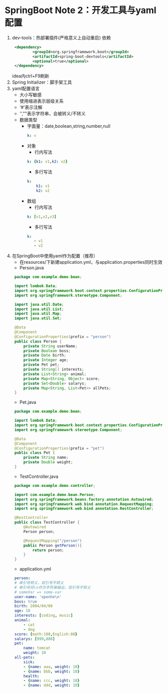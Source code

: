 # SpringBoot Note 2：开发工具与yaml配置
1. dev-tools：热部署插件(严格意义上自动重启)
   依赖
   ```xml
    <dependency>
            <groupId>org.springframework.boot</groupId>
            <artifactId>spring-boot-devtools</artifactId>
            <optional>true</optional>
    </dependency>
   ```
   idea内ctrl+F9刷新
2. Spring Initializer：脚手架工具
3. yaml配置语言
   * 大小写敏感
   * 使用缩进表示层级关系
   * ‘#’表示注解
   * '',""表示字符串，会被转义/不转义
   * 数据类型
     * 字面量：date,boolean,string,number,null
        ```yaml
        k: v
        ```
     * 对象
       * 行内写法
       ```yaml
       k: {k1: v1,k2: v2}
       ``` 
       * 多行写法
       ```yaml
       k: 
           k1: v1
           k2: v2
       ``` 
     * 数组
        * 行内写法
         ```yaml
         k: [v1,v2,v3]
         ``` 
         * 多行写法
         ```yaml
         k: 
            - v1
            - v2
         ``` 
4. 在SpringBoot中使用yaml作为配置（推荐）
   * 在resources/下新建application.yml，与application.properties同时生效
   * Person.java
   ```java
    package com.example.demo.bean;

    import lombok.Data;
    import org.springframework.boot.context.properties.ConfigurationProperties;
    import org.springframework.stereotype.Component;

    import java.util.Date;
    import java.util.List;
    import java.util.Map;
    import java.util.Set;

    @Data
    @Component
    @ConfigurationProperties(prefix = "person")
    public class Person {
        private String userName;
        private Boolean boss;
        private Date birth;
        private Integer age;
        private Pet pet;
        private String[] interests;
        private List<String> animal;
        private Map<String, Object> score;
        private Set<Double> salarys;
        private Map<String, List<Pet>> allPets;
    }
   ``` 
   * Pet.java
   ```java
    package com.example.demo.bean;

    import lombok.Data;
    import org.springframework.boot.context.properties.ConfigurationProperties;
    import org.springframework.stereotype.Component;

    @Data
    @Component
    @ConfigurationProperties(prefix = "pet")
    public class Pet {
        private String name;
        private Double weight;
    }
   ``` 
   * TestController.java
   ```java
    package com.example.demo.controller;

    import com.example.demo.bean.Person;
    import org.springframework.beans.factory.annotation.Autowired;
    import org.springframework.web.bind.annotation.RequestMapping;
    import org.springframework.web.bind.annotation.RestController;

    @RestController
    public class TestController {
        @Autowired
        Person person;

        @RequestMapping("/person")
        public Person getPerson(){
            return person;
        }
    }
   ``` 
   * application.yml
   ```yaml
    person:
    # 单引号转义，双引号不转义
    # 单引号将\n作为字符串输出，双引号不转义
    # someVar => some-var
    user-name: 'openhe\n'
    boss: true
    birth: 2004/04/08
    age: 18
    interests: [coding, music]
    animal:
        - cat
        - dog
    score: {math:100,English:80}
    salarys: [999,888]
    pet:
        name: tomcat
        weight: 10
    all-pets:
        sick:
        - {name: aaa, weight: 10}
        - {name: bbb, weight: 10}
        health:
        - {name: ccc, weight: 10}
        - {name: ddd, weight: 10}
   ``` 